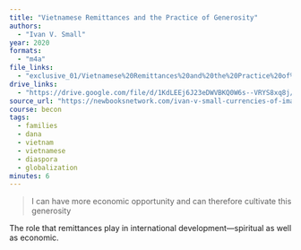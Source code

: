 ```yaml
---
title: "Vietnamese Remittances and the Practice of Generosity"
authors:
  - "Ivan V. Small"
year: 2020
formats:
  - "m4a"
file_links:
  - "exclusive_01/Vietnamese%20Remittances%20and%20the%20Practice%20of%20Generosity%20-%20Ivan%20V.%20Small.m4a"
drive_links:
  - "https://drive.google.com/file/d/1KdLEEj6J23eDWVBKQ0W6s--VRYS8xq8j/view?usp=drivesdk"
source_url: "https://newbooksnetwork.com/ivan-v-small-currencies-of-imagination-channeling-money-and-chasing-mobility-in-vietnam-cornell-up-2018"
course: becon
tags:
  - families
  - dana
  - vietnam
  - vietnamese
  - diaspora
  - globalization
minutes: 6
---
```


> I can have more economic opportunity and can therefore cultivate this generosity

The role that remittances play in international development—spiritual as well as economic.
